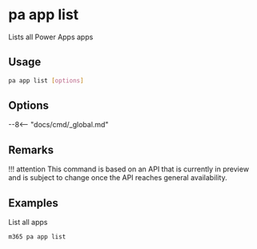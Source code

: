 # pa app list

Lists all Power Apps apps

## Usage

```sh
pa app list [options]
```

## Options

--8<-- "docs/cmd/_global.md"

## Remarks

!!! attention
    This command is based on an API that is currently in preview and is subject to change once the API reaches general availability.

## Examples

List all apps

```sh
m365 pa app list
```

